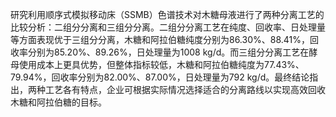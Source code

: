 

研究利用顺序式模拟移动床（SSMB）色谱技术对木糖母液进行了两种分离工艺的比较分析：二组分分离和三组分分离。二组分分离工艺在纯度、回收率、日处理量等方面表现优于三组分分离，木糖和阿拉伯糖纯度分别为86.30%、88.41%，回收率分别为85.20%、89.26%，日处理量为1008 kg/d。而三组分分离工艺在酵母使用成本上更具优势，但整体指标较低，木糖和阿拉伯糖纯度为77.43%、79.94%，回收率分别为82.00%、87.00%，日处理量为792 kg/d。最终结论指出，两种工艺各有特点，企业可根据实际情况选择适合的分离路线以实现高效回收木糖和阿拉伯糖的目标。